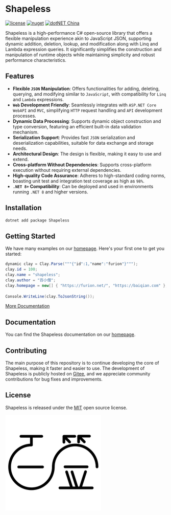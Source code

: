 # Shapeless

[![license](https://img.shields.io/badge/license-MIT-orange?cacheSeconds=10800)](https://gitee.com/dotnetchina/Shapeless/blob/master/LICENSE) [![nuget](https://img.shields.io/nuget/v/Shapeless.svg?cacheSeconds=10800)](https://www.nuget.org/packages/Shapeless) [![dotNET China](https://img.shields.io/badge/organization-dotNET%20China-yellow?cacheSeconds=10800)](https://gitee.com/dotnetchina)

Shapeless is a high-performance C# open-source library that offers a flexible manipulation experience akin to JavaScript
JSON, supporting dynamic addition, deletion, lookup, and modification along with Linq and Lambda expression queries. It
significantly simplifies the construction and manipulation of runtime objects while maintaining simplicity and robust
performance characteristics.

## Features

- **Flexible `JSON` Manipulation**: Offers functionalities for adding, deleting, querying, and modifying similar to `JavaScript`, with compatibility for `Linq` and `Lambda` expressions.
- **`Web` Development Friendly**: Seamlessly integrates with `ASP.NET Core WebAPI` and `MVC`, simplifying `HTTP` request handling and `API` development processes.
- **Dynamic Data Processing**: Supports dynamic object construction and type conversion, featuring an efficient built-in data validation mechanism.
- **Serialization Support**: Provides fast `JSON` serialization and deserialization capabilities, suitable for data exchange and storage needs.
- **Architectural Design**: The design is flexible, making it easy to use and extend.
- **Cross-platform Without Dependencies**: Supports cross-platform execution without requiring external dependencies.
- **High-quality Code Assurance**: Adheres to high-standard coding norms, boasting unit test and integration test coverage as high as `98%`.
- **`.NET 8+` Compatibility**: Can be deployed and used in environments running `.NET 8` and higher versions.

## Installation

```powershell
dotnet add package Shapeless
```

## Getting Started

We have many examples on our [homepage](https://furion.net/docs/shapeless/). Here's your first one to get you started:

```cs
dynamic clay = Clay.Parse("""{"id":1,"name":"furion"}""");
clay.id = 100;
clay.name = "shapeless";
clay.author = "百小僧";
clay.homepage = new[] { "https://furion.net/", "https://baiqian.com" };

Console.WriteLine(clay.ToJsonString());
```

[More Documentation](https://furion.net/docs/shapeless/)

## Documentation

You can find the Shapeless documentation on our [homepage](https://furion.net/docs/shapeless/).

## Contributing

The main purpose of this repository is to continue developing the core of Shapeless, making it faster and easier to use.
The development of Shapeless is publicly hosted on [Gitee](https://gitee.com/dotnetchina/Shapeless), and we appreciate
community contributions for bug fixes and improvements.

## License

Shapeless is released under the [MIT](./LICENSE) open source license.

[![](./assets/baiqian.svg)](https://baiqian.com)